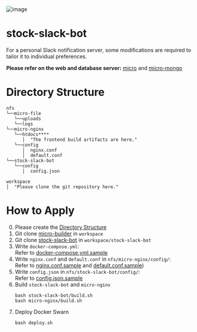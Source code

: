 ![image](https://github.com/kimhyunsoon/stock-slack-bot/assets/60641694/ac3e4e56-789f-487d-839c-a1f918d19cff)

# stock-slack-bot
For a personal Slack notification server, some modifications are required to tailor it to individual preferences.

**Please refer on the web and database server:** [micro](https://github.com/kimhyunsoon/micro-builder) and [micro-mongo](https://github.com/kimhyunsoon/micro-mongo)  

# Directory Structure
```
nfs
└──micro-file
   └──uploads
   └──logs
└──micro-nginx
   └──htdocs****
      │  "The frontend build artifacts are here."
   └──config
      │  nginx.conf
      │  default.conf
└──stock-slack-bot
   └──config
      │  config.json

workspace
│  "Please clone the git repository here."
```

# How to Apply
0. Please create the [Directory Structure](#directory-structure)
1. Git clone [micro-builder](https://github.com/kimhyunsoon/micro-builder) in `workspace`
2. Git clone [stock-slack-bot](https://github.com/kimhyunsoon/stock-slack-bot) in `workspace/stock-slack-bot`
3. Write `docker-compose.yml`:  
   Refer to [docker-compose.yml.sample](https://github.com/kimhyunsoon/micro-builder/blob/main/docker-compose.yml.sample)
4. Write `nginx.conf` and `default.conf` in `nfs/micro-nginx/config/`:  
   Refer to [nginx.conf.sample](https://github.com/kimhyunsoon/micro-builder/blob/main/nginx.conf.sample) and [default.conf.sample](https://github.com/kimhyunsoon/micro-builder/blob/main/default.conf.sample))
5. Write `config.json` in `nfs/stock-slack-bot/config/`:  
   Refer to [config.json.sample](https://github.com/kimhyunsoon/stock-slack-bot/config.json.sample)
6. Build `stock-slack-bot` and `micro-nginx`
   ```
   bash stock-slack-bot/build.sh
   bash micro-nginx/build.sh
   ```
7. Deploy Docker Swarn
   ```
   bash deploy.sh
   ```
